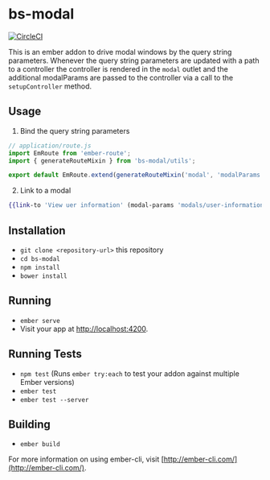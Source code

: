 # bs-modal

[![CircleCI](https://circleci.com/gh/cohitre/bs-modal.svg?style=svg)](https://circleci.com/gh/cohitre/bs-modal)

This is an ember addon to drive modal windows by the query string parameters.
Whenever the query string parameters are updated with a path to a controller the
controller is rendered in the `modal` outlet and the additional modalParams are
passed to the controller via a call to the `setupController` method.

## Usage

1. Bind the query string parameters

```javascript
// application/route.js
import EmRoute from 'ember-route';
import { generateRouteMixin } from 'bs-modal/utils';

export default EmRoute.extend(generateRouteMixin('modal', 'modalParams'), {});
```

2. Link to a modal

```hbs
{{link-to 'View uer information' (modal-params 'modals/user-information' userId=model.id) class="btn btn-sm grey-300"}}
```

## Installation

* `git clone <repository-url>` this repository
* `cd bs-modal`
* `npm install`
* `bower install`

## Running

* `ember serve`
* Visit your app at [http://localhost:4200](http://localhost:4200).

## Running Tests

* `npm test` (Runs `ember try:each` to test your addon against multiple Ember versions)
* `ember test`
* `ember test --server`

## Building

* `ember build`

For more information on using ember-cli, visit [http://ember-cli.com/](http://ember-cli.com/).
